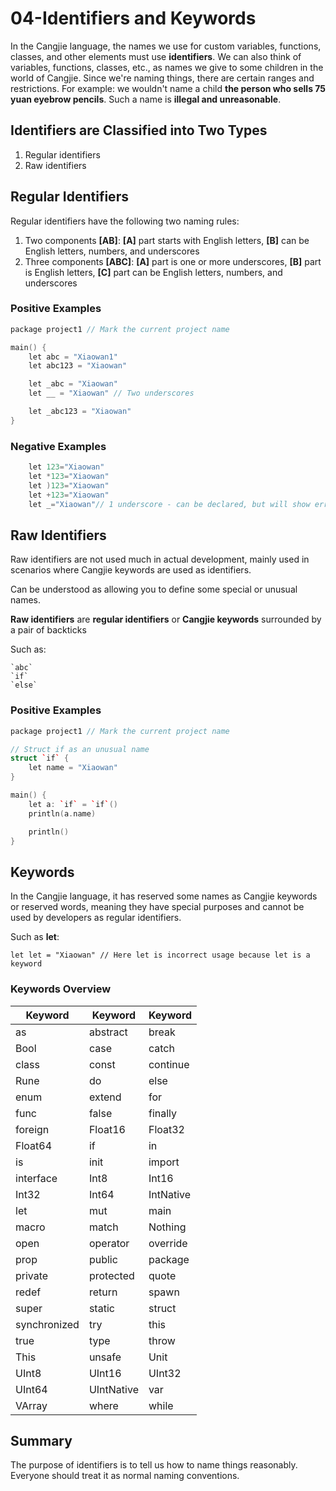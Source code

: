 # 04-Identifiers and Keywords

In the Cangjie language, the names we use for custom variables, functions, classes, and other elements must use **identifiers**. We can also think of variables, functions, classes, etc., as names we give to some children in the world of Cangjie. Since we're naming things, there are certain ranges and restrictions. For example: we wouldn't name a child **the person who sells 75 yuan eyebrow pencils**. Such a name is **illegal and unreasonable**.

## Identifiers are Classified into Two Types

1. Regular identifiers
2. Raw identifiers

## Regular Identifiers

Regular identifiers have the following two naming rules:

1. Two components **[AB]**: **[A]** part starts with English letters, **[B]** can be English letters, numbers, and underscores
2. Three components **[ABC]**: **[A]** part is one or more underscores, **[B]** part is English letters, **[C]** part can be English letters, numbers, and underscores

### Positive Examples

```c++
package project1 // Mark the current project name

main() {
    let abc = "Xiaowan1"
    let abc123 = "Xiaowan"

    let _abc = "Xiaowan"
    let __ = "Xiaowan" // Two underscores

    let _abc123 = "Xiaowan"
}
```

### Negative Examples

```c++
    let 123="Xiaowan"
    let *123="Xiaowan"
    let )123="Xiaowan"
    let +123="Xiaowan"
    let _="Xiaowan"// 1 underscore - can be declared, but will show error when printing
```

## Raw Identifiers

Raw identifiers are not used much in actual development, mainly used in scenarios where Cangjie keywords are used as identifiers.

Can be understood as allowing you to define some special or unusual names.

**Raw identifiers** are **regular identifiers** or **Cangjie keywords** surrounded by a pair of backticks

Such as:

```
`abc`
`if`
`else`
```

### Positive Examples

```c++
package project1 // Mark the current project name

// Struct if as an unusual name
struct `if` {
    let name = "Xiaowan"
}

main() {
    let a: `if` = `if`()
    println(a.name)

    println()
}
```

## Keywords

In the Cangjie language, it has reserved some names as Cangjie keywords or reserved words, meaning they have special purposes and cannot be used by developers as regular identifiers.

Such as **let**:

```
let let = "Xiaowan" // Here let is incorrect usage because let is a keyword
```

### Keywords Overview

| Keyword      | Keyword    | Keyword   |
| ------------ | ---------- | --------- |
| as           | abstract   | break     |
| Bool         | case       | catch     |
| class        | const      | continue  |
| Rune         | do         | else      |
| enum         | extend     | for       |
| func         | false      | finally   |
| foreign      | Float16    | Float32   |
| Float64      | if         | in        |
| is           | init       | import    |
| interface    | Int8       | Int16     |
| Int32        | Int64      | IntNative |
| let          | mut        | main      |
| macro        | match      | Nothing   |
| open         | operator   | override  |
| prop         | public     | package   |
| private      | protected  | quote     |
| redef        | return     | spawn     |
| super        | static     | struct    |
| synchronized | try        | this      |
| true         | type       | throw     |
| This         | unsafe     | Unit      |
| UInt8        | UInt16     | UInt32    |
| UInt64       | UIntNative | var       |
| VArray       | where      | while     |

## Summary

The purpose of identifiers is to tell us how to name things reasonably. Everyone should treat it as normal naming conventions.
